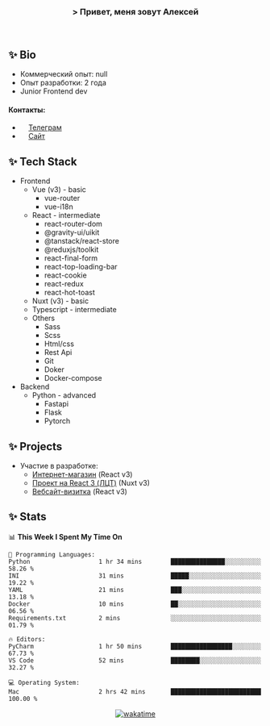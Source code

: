 <br>
<h3 align="center">> Привет, меня зовут Алексей</h3>
<br>

## ✨ Bio

- Коммерческий опыт: null 
- Опыт разработки: 2 года
- Junior Frontend dev

#### Контакты: 

- <img src="assets/telegram.png" width="12"> <a href="https://t.me/flamescoder">Телеграм</a>
- <img src="assets/website.png" width="12"> <a href="https://flamescoder.ru">Сайт</a>

## ✨ Tech Stack <span id="stack"></span>

- Frontend
  - Vue (v3) - basic
    - vue-router
    - vue-i18n
  - React - intermediate
    - react-router-dom
    - @gravity-ui/uikit
    - @tanstack/react-store
    - @reduxjs/toolkit
    - react-final-form
    - react-top-loading-bar
    - react-cookie
    - react-redux
    - react-hot-toast
  - Nuxt (v3) - basic
  - Typescript - intermediate
  - Others
    - Sass
    - Scss
    - Html/css
    - Rest Api
    - Git
    - Doker
    - Docker-compose
- Backend
  - Python - advanced
    - Fastapi
    - Flask
    - Pytorch

## ✨ Projects <span id="projects"></span>

- Участие в разработке:
  - [Интернет-магазин](https://github.com/LehaRybkoha/wood-house) (React v3)
  - [Проект на React 3 (ЛЦТ)](https://github.com/Foxxxxxy/lct-24-starcrack) (Nuxt v3)
  - [Вебсайт-визитка](https://flamescoder.ru) (React v3)

## ✨ Stats

<!--START_SECTION:waka-->
📊 **This Week I Spent My Time On** 

```text
💬 Programming Languages: 
Python                   1 hr 34 mins        ███████████████░░░░░░░░░░   58.26 % 
INI                      31 mins             █████░░░░░░░░░░░░░░░░░░░░   19.22 % 
YAML                     21 mins             ███░░░░░░░░░░░░░░░░░░░░░░   13.18 % 
Docker                   10 mins             ██░░░░░░░░░░░░░░░░░░░░░░░   06.56 % 
Requirements.txt         2 mins              ░░░░░░░░░░░░░░░░░░░░░░░░░   01.79 % 

🔥 Editors: 
PyCharm                  1 hr 50 mins        █████████████████░░░░░░░░   67.73 % 
VS Code                  52 mins             ████████░░░░░░░░░░░░░░░░░   32.27 % 

💻 Operating System: 
Mac                      2 hrs 42 mins       █████████████████████████   100.00 % 
```


<!--END_SECTION:waka-->

<div align="center">

  [![wakatime](https://wakatime.com/badge/user/018bd4cf-9224-4729-b4f3-31fc6a93ca34.svg)](https://wakatime.com/@flamescoder)    
  <img src="https://komarev.com/ghpvc/?username=FlamesC0der&style=flat-square&color=red" alt="" />
</div>
